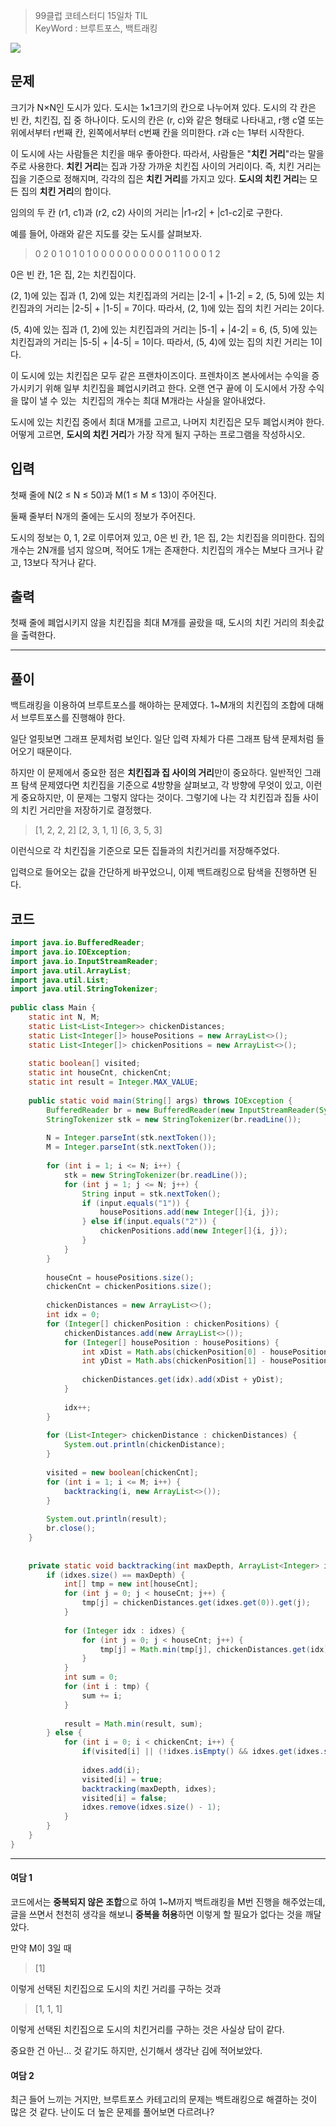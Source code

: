 > 99클럽 코테스터디 15일차 TIL  
> KeyWord : 브루트포스, 백트래킹

![](https://i.imgur.com/nh2Txww.png)

## 문제

크기가 N×N인 도시가 있다. 도시는 1×1크기의 칸으로 나누어져 있다. 도시의 각 칸은 빈 칸, 치킨집, 집 중 하나이다. 도시의 칸은 (r, c)와 같은 형태로 나타내고, r행 c열 또는 위에서부터 r번째 칸, 왼쪽에서부터 c번째 칸을 의미한다. r과 c는 1부터 시작한다.

이 도시에 사는 사람들은 치킨을 매우 좋아한다. 따라서, 사람들은 "**치킨 거리**"라는 말을 주로 사용한다. **치킨 거리**는 집과 가장 가까운 치킨집 사이의 거리이다. 즉, 치킨 거리는 집을 기준으로 정해지며, 각각의 집은 **치킨 거리**를 가지고 있다. **도시의 치킨 거리**는 모든 집의 **치킨 거리**의 합이다.

임의의 두 칸 (r1, c1)과 (r2, c2) 사이의 거리는 |r1-r2| + |c1-c2|로 구한다.

예를 들어, 아래와 같은 지도를 갖는 도시를 살펴보자.

> 0 2 0 1 0
> 1 0 1 0 0
> 0 0 0 0 0
> 0 0 0 1 1
> 0 0 0 1 2

0은 빈 칸, 1은 집, 2는 치킨집이다.

(2, 1)에 있는 집과 (1, 2)에 있는 치킨집과의 거리는 |2-1| + |1-2| = 2, (5, 5)에 있는 치킨집과의 거리는 |2-5| + |1-5| = 7이다. 따라서, (2, 1)에 있는 집의 치킨 거리는 2이다.

(5, 4)에 있는 집과 (1, 2)에 있는 치킨집과의 거리는 |5-1| + |4-2| = 6, (5, 5)에 있는 치킨집과의 거리는 |5-5| + |4-5| = 1이다. 따라서, (5, 4)에 있는 집의 치킨 거리는 1이다.

이 도시에 있는 치킨집은 모두 같은 프랜차이즈이다. 프렌차이즈 본사에서는 수익을 증가시키기 위해 일부 치킨집을 폐업시키려고 한다. 오랜 연구 끝에 이 도시에서 가장 수익을 많이 낼 수 있는  치킨집의 개수는 최대 M개라는 사실을 알아내었다.

도시에 있는 치킨집 중에서 최대 M개를 고르고, 나머지 치킨집은 모두 폐업시켜야 한다. 어떻게 고르면, **도시의 치킨 거리**가 가장 작게 될지 구하는 프로그램을 작성하시오.

## 입력

첫째 줄에 N(2 ≤ N ≤ 50)과 M(1 ≤ M ≤ 13)이 주어진다.

둘째 줄부터 N개의 줄에는 도시의 정보가 주어진다.

도시의 정보는 0, 1, 2로 이루어져 있고, 0은 빈 칸, 1은 집, 2는 치킨집을 의미한다. 집의 개수는 2N개를 넘지 않으며, 적어도 1개는 존재한다. 치킨집의 개수는 M보다 크거나 같고, 13보다 작거나 같다.

## 출력

첫째 줄에 폐업시키지 않을 치킨집을 최대 M개를 골랐을 때, 도시의 치킨 거리의 최솟값을 출력한다.

---

## **풀이**

백트래킹을 이용하여 브루트포스를 해야하는 문제였다. 1~M개의 치킨집의 조합에 대해서 브루트포스를 진행해야 한다.

일단 얼핏보면 그래프 문제처럼 보인다. 일단 입력 자체가 다른 그래프 탐색 문제처럼 들어오기 때문이다.

하지만 이 문제에서 중요한 점은 **치킨집과 집 사이의 거리**만이 중요하다. 일반적인 그래프 탐색 문제였다면 치킨집을 기준으로 4방향을 살펴보고, 각 방향에 무엇이 있고, 이런게 중요하지만, 이 문제는 그렇지 않다는 것이다. 그렇기에 나는 각 치킨집과 집들 사이의 치킨 거리만을 저장하기로 결정했다.

> [1, 2, 2, 2]
> [2, 3, 1, 1]
> [6, 3, 5, 3]

이런식으로 각 치킨집을 기준으로 모든 집들과의 치킨거리를 저장해주었다.

입력으로 들어오는 값을 간단하게 바꾸었으니, 이제 백트래킹으로 탐색을 진행하면 된다.


## 코드

```java
import java.io.BufferedReader;  
import java.io.IOException;  
import java.io.InputStreamReader;  
import java.util.ArrayList;  
import java.util.List;  
import java.util.StringTokenizer;  
  
public class Main {  
    static int N, M;  
    static List<List<Integer>> chickenDistances;  
    static List<Integer[]> housePositions = new ArrayList<>();  
    static List<Integer[]> chickenPositions = new ArrayList<>();  
  
    static boolean[] visited;  
    static int houseCnt, chickenCnt;  
    static int result = Integer.MAX_VALUE;  
  
    public static void main(String[] args) throws IOException {  
        BufferedReader br = new BufferedReader(new InputStreamReader(System.in));  
        StringTokenizer stk = new StringTokenizer(br.readLine());  
  
        N = Integer.parseInt(stk.nextToken());  
        M = Integer.parseInt(stk.nextToken());  
  
        for (int i = 1; i <= N; i++) {  
            stk = new StringTokenizer(br.readLine());  
            for (int j = 1; j <= N; j++) {  
                String input = stk.nextToken();  
                if (input.equals("1")) {  
                    housePositions.add(new Integer[]{i, j});  
                } else if(input.equals("2")) {  
                    chickenPositions.add(new Integer[]{i, j});  
                }  
            }  
        }  
  
        houseCnt = housePositions.size();  
        chickenCnt = chickenPositions.size();  
  
        chickenDistances = new ArrayList<>();  
        int idx = 0;  
        for (Integer[] chickenPosition : chickenPositions) {  
            chickenDistances.add(new ArrayList<>());  
            for (Integer[] housePosition : housePositions) {  
                int xDist = Math.abs(chickenPosition[0] - housePosition[0]);  
                int yDist = Math.abs(chickenPosition[1] - housePosition[1]);  
  
                chickenDistances.get(idx).add(xDist + yDist);  
            }  
  
            idx++;  
        }  
  
        for (List<Integer> chickenDistance : chickenDistances) {  
            System.out.println(chickenDistance);  
        }  
  
        visited = new boolean[chickenCnt];  
        for (int i = 1; i <= M; i++) {  
            backtracking(i, new ArrayList<>());  
        }  
  
        System.out.println(result);  
        br.close();  
    }  
  
  
    private static void backtracking(int maxDepth, ArrayList<Integer> idxes) {  
        if (idxes.size() == maxDepth) {  
            int[] tmp = new int[houseCnt];  
            for (int j = 0; j < houseCnt; j++) {  
                tmp[j] = chickenDistances.get(idxes.get(0)).get(j);  
            }  
  
            for (Integer idx : idxes) {  
                for (int j = 0; j < houseCnt; j++) {  
                    tmp[j] = Math.min(tmp[j], chickenDistances.get(idx).get(j));  
                }  
            }  
            int sum = 0;  
            for (int i : tmp) {  
                sum += i;  
            }  
  
            result = Math.min(result, sum);  
        } else {  
            for (int i = 0; i < chickenCnt; i++) {  
                if(visited[i] || (!idxes.isEmpty() && idxes.get(idxes.size() - 1) > i)) continue;  
  
                idxes.add(i);  
                visited[i] = true;  
                backtracking(maxDepth, idxes);  
                visited[i] = false;  
                idxes.remove(idxes.size() - 1);  
            }  
        }  
    }  
}
```


---

#### 여담 1

코드에서는 **중복되지 않은 조합**으로 하여 1~M까지 백트래킹을 M번 진행을 해주었는데, 글을 쓰면서 천천히 생각을 해보니 **중복을 허용**하면 이렇게 할 필요가 없다는 것을 깨달았다.

만약 M이 3일 때

> [1]

이렇게 선택된 치킨집으로 도시의 치킨 거리를 구하는 것과

> [1, 1, 1]

이렇게 선택된 치킨집으로 도시의 치킨거리를 구하는 것은 사실상 답이 같다.

중요한 건 아닌... 것 같기도 하지만, 신기해서 생각난 김에 적어보았다.


#### 여담 2

최근 들어 느끼는 거지만, 브루트포스 카테고리의 문제는 백트래킹으로 해결하는 것이 많은 것 같다. 난이도 더 높은 문제를 풀어보면 다르려나?